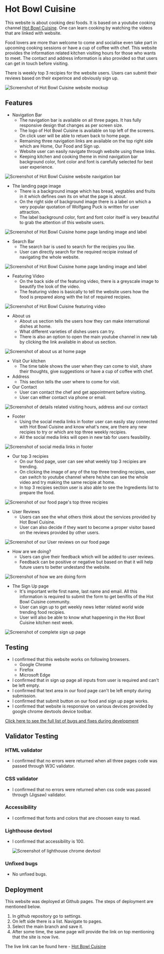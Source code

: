 # Hot Bowl Cuisine
This website is about cooking desi foods. It is based on a youtube cooking channel [Hot Bowl Cuisine](https://www.youtube.com/@hotbowlcuisine/featured). One can learn cooking by watching the videos that are linked with website.

Food lovers are more than welcome to come and socialise even take part in upcoming cooking sessions or have a cup of coffee with chef. This website provides the information related kitchen visiting hours for those who wants to meet. The contact and address information is also provided so that users can get in touch before visiting.

There is weekly top 3 recipies for the website users. Users can submit their reviews based on their experince and obviously sign up.

![Screenshot of Hot Bowl Cuisine website mockup](/assets/images/html-css-project1-mockup.png)

## Features
- Navigation Bar
    - The navigation bar is available on all three pages. It has fully responsive design that changes as per screen size.
    - The logo of Hot Bowl Cuisine is available on top left of the screens. On click user will be able to retuen back to home page.
    - Remaining three navigation links are available on the top right side which are Home, Our Food and Sign up.
    - Website user can easily navigate through website using these links.
    - Keeping kitchen and cooking theme in mind navigation bar background color, font color and font is carefully selected for best user experience.

![Screenshot of Hot Bowl Cuisine website navigation bar](/assets/images/nav-bar.png)

- The landing page image
    - There is a background image which has bread, vegtables and fruits in it which defines own its on what the page is about.
    - On the right side of background image there is a label on which a  very popular quotation of Wolfgang Puck is written for user attraction.
    - The label background color, font and font color itself is very beautiful to grab the attention of this website users.

![Screenshot of Hot Bowl Cuisine home page landing image and label](/assets/images/landing-image.png)

- Search Bar
    - The search bar is used to search for the recipies you like.
    - User can directly search for the required recipie instead of navigating the whole website.

![Screenshot of Hot Bowl Cuisine home page landing image and label](/assets/images/search-bar.png)

- Featuring Video
    - On the back side of the featuring video, there is a greyscale image to beautify the look of the video.
    - The featuring video is basically to tell the website users how the food is prepared along with the list of required recipies.

![Screenshot of Hot Bowl Cuisine featuring video](/assets/images/featuring-video.png)

- About us
    - About us section tells the users how they can make international dishes at home.
    - What different varieties of dishes users can try.
    - There is also an option to open the main youtube channel in new tab by clicking the link available in about us section.

![Screenshot of about us at home page](/assets/images/about-us.png)

- Visit Our kitchen
    - The time table shows the user when they can come to visit, share their thoughts, give suggestions or have a cup of coffee with chef.
- Address
    - This section tells the user where to come for visit.
- Our Contact
    - User can contact the chef and get appointment before visiting.
    - User can either contact via phone or email.

![Screenshot of details related visiting hours, address and our contact](/assets/images/details.png)

- Footer
    - Using the social media links in footer user can easily stay connected with Hot Bowl Cuisine and know what's new, are there any new recipies to try or which are top three weekly recipies.
    - All the social media links will open in new tab for users feasibility.

![Screenshot of social media links in footer](/assets/images/footer.png)

- Our top 3 recipies
    - On our food page, user can see what weekly top 3 recipies are trending.
    - On clicking the image of any of the top three trending recipies, user can switch to youtube channel where he/she can see the whole video and try making the same recipie at home.
    - In top 3 recipies section user is also able to see the Ingredients list to prepare the food.

![Screenshot of our food page's top three recipies](/assets/images/top3-recipies.png)

- User Reviews
    - Users can see the what others think about the services provided by Hot Bowl Cuisine.
    - User can also decide if they want to become a proper visitor based on the reviews provided by other users.

![Screenshot of our User reviews on our food page](/assets/images/user-reviews.png)

- How are we doing?
    - Users can give their feedback which will be added to user reviews.
    - Feedback can be positive or negative but based on that it will help future users to better undestand the website.

![Screenshot of how we are doing form](/assets/images/how-are-we-doing.png)

- The Sign Up page
    - It's important write first name, last name and email. All this information is required to submit the form to get benifits of the Hot Bowl Cuisine community.
    - User can sign up to get weekly news letter related world wide trending food recipies.
    - User will also be able to know what happening in the Hot Bowl Cuisine kitchen next week.

![Screenshot of complete sign up page](/assets/images/sign-up.png)

## Testing
- I confirmed that this website works on following browsers.
    - Google Chrome
    - Firefox
    - Microsoft Edge
- I confirmed that in sign up page all inputs from user is required and can't be left empty.
- I confirmed that text area in our food page can't be left empty during submission.
- I confirmed that submit button on our food and sign up page works.
- I confirmed that website is responsive on various devices provided by google chrome devtools device toolbar.

[Click here to see the full list of bugs and fixes during development](/TESTING.md)

## Validator Testing
### HTML validator
- I confirmed that no errors were returned when all three pages code was passed through W3C validator.
### CSS validator
- I confirmed that no errors were returned when css code was passed through (Jigsaw) validator.
### Accessibility
- I confirmed that fonts and colors that are choosen easy to read.
### Lighthouse devtool
- I confirmed that accessibility is 100.

    ![Screenshot of lighthouse chrome devtool](/assets/images/lighthouse.png)

### Unfixed bugs
- No unfixed bugs.

## Deployment
This website was deployed at Github pages. The steps of deployment are mentioned below.
1. In github repository go to settings.
2. On left side there is a list. Navigate to pages.
3. Select the main branch and save it.
4. After some time, the same page will provide the link on top mentioning that the site is now live.

The live link can be found here - [Hot Bowl Cuisine](https://mbilalqureshi.github.io/html-css-project/)